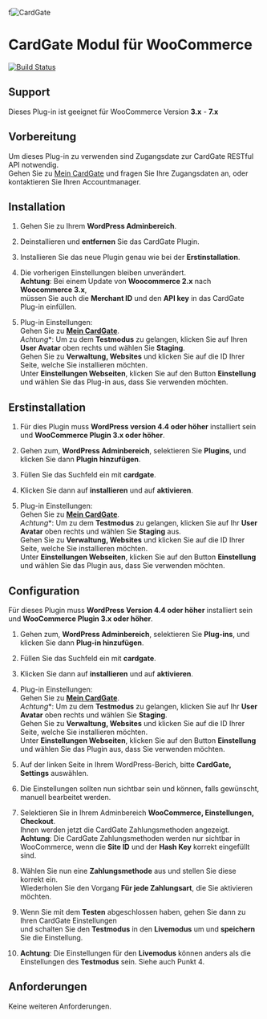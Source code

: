 f![CardGate](https://cdn.curopayments.net/thumb/200/logos/cardgate.png)

# CardGate Modul für WooCommerce

[![Build Status](https://travis-ci.org/cardgate/woocommerce.svg?branch=master)](https://travis-ci.org/cardgate/woocommerce)

## Support

Dieses Plug-in ist geeignet für WooCommerce Version **3.x** - **7.x**

## Vorbereitung

Um dieses Plug-in zu verwenden sind Zugangsdate zur CardGate RESTful API notwendig.  
Gehen Sie zu [Mein CardGate](https://my.cardgate.com/) und fragen Sie Ihre Zugangsdaten an, oder kontaktieren Sie Ihren Accountmanager.

## Installation

1. Gehen Sie zu Ihrem **WordPress Adminbereich**.

2. Deinstallieren und **entfernen** Sie das CardGate Plugin.

3. Installieren Sie das neue Plugin genau wie bei der **Erstinstallation**.

4. Die vorherigen Einstellungen bleiben unverändert.    
   **Achtung**: Bei einem Update von **Woocommerce 2.x** nach **Woocommerce 3.x**,    
   müssen Sie auch die **Merchant ID** und den **API key** in das CardGate Plug-in einfüllen.

5. Plug-in Einstellungen:  
   Gehen Sie zu [**Mein CardGate**](https://my.cardgate.com/).    
   *Achtung**: Um zu dem **Testmodus** zu gelangen, klicken Sie auf Ihren **User Avatar** oben rechts und wählen Sie **Staging**.    
   Gehen Sie zu **Verwaltung, Websites** und klicken Sie auf die ID Ihrer Seite, welche Sie installieren möchten.  
   Unter **Einstellungen Webseiten**, klicken Sie auf den Button **Einstellung** und wählen Sie das Plug-in aus, dass Sie verwenden möchten.    
   
## Erstinstallation

1. Für dies Plugin muss **WordPress version 4.4 oder höher** installiert sein  
   und **WooCommerce Plugin 3.x oder höher**.

2. Gehen zum, **WordPress Adminbereich**, selektieren Sie **Plugins**, und klicken Sie dann **Plugin hinzufügen**.  

3. Füllen Sie das Suchfeld ein mit **cardgate**.

4. Klicken Sie dann auf **installieren** und auf **aktivieren**.

5. Plug-in Einstellungen:  
   Gehen Sie zu [**Mein CardGate**](https://my.cardgate.com/).  
   *Achtung**: Um zu dem **Testmodus** zu gelangen, klicken Sie auf Ihr **User Avatar** oben rechts und wählen Sie **Staging** aus.  
   Gehen Sie zu **Verwaltung, Websites** und klicken Sie auf die ID Ihrer Seite, welche Sie installieren möchten.  
   Unter **Einstellungen Webseiten**, klicken Sie auf den Button **Einstellung** und wählen Sie das Plugin aus, dass Sie verwenden möchten.  

## Configuration

Für dieses Plugin muss **WordPress Version 4.4 oder höher** installiert sein  
und **WooCommerce Plugin 3.x oder höher**.

1. Gehen zum, **WordPress Adminbereich**, selektieren Sie **Plug-ins**, und klicken Sie dann **Plug-in hinzufügen**.  

2. Füllen Sie das Suchfeld ein mit **cardgate**.

3. Klicken Sie dann auf **installieren** und auf **aktivieren**. 

4. Plug-in Einstellungen:  
   Gehen Sie zu [**Mein CardGate**](https://my.cardgate.com/).  
   *Achtung**: Um zu dem **Testmodus** zu gelangen, klicken Sie auf Ihr **User Avatar** oben rechts und wählen Sie **Staging**.  
   Gehen Sie zu **Verwaltung, Websites** und klicken Sie auf die ID Ihrer Seite, welche Sie installieren möchten.  
   Unter **Einstellungen Webseiten**, klicken Sie auf den Button **Einstellung** und wählen Sie das Plugin aus, dass Sie verwenden möchten.  

5. Auf der linken Seite in Ihrem WordPress-Berich, bitte **CardGate, Settings** auswählen.  

6. Die Einstellungen sollten nun sichtbar sein und können, falls gewünscht, manuell bearbeitet werden.

7. Selektieren Sie in Ihrem Adminbereich **WooCommerce, Einstellungen, Checkout**.  
   Ihnen werden jetzt die CardGate Zahlungsmethoden angezeigt.  
   **Achtung**: Die CardGate Zahlungsmethoden werden nur sichtbar in WooCommerce, wenn die **Site ID** und der **Hash Key** korrekt eingefüllt sind.

8. Wählen Sie nun eine **Zahlungsmethode** aus und stellen Sie diese korrekt ein.  
   Wiederholen Sie den Vorgang **Für jede Zahlungsart**, die Sie aktivieren möchten.

9. Wenn Sie mit dem **Testen** abgeschlossen haben, gehen Sie dann zu Ihren CardGate Einstellungen  
   und schalten Sie den **Testmodus** in den **Livemodus** um und **speichern** Sie die Einstellung.
 
10. **Achtung**: Die Einstellungen für den  **Livemodus** können anders als die Einstellungen des  **Testmodus** sein. Siehe auch Punkt 4. 

## Anforderungen

Keine weiteren Anforderungen.